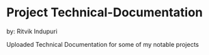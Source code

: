 # Project Technical-Documentation

by: Ritvik Indupuri


Uploaded Technical Documentation for some of my notable projects

